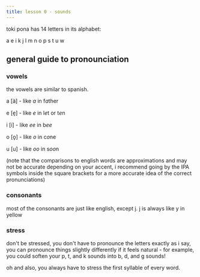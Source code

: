 ```yaml
---
title: lesson 0 - sounds
---
```

toki pona has 14 letters in its alphabet:

a e i k j l m n o p s t u w

## general guide to pronounciation
### vowels
the vowels are similar to spanish.

a \[ä\] - like *a* in f*a*ther

e \[e̞\] - like *e* in l*e*t or t*e*n

i \[i\] - like *ee* in b*ee*

o \[o̞\] - like *o* in c*o*ne

u \[u\] - like *oo* in s*oo*n

(note that the comparisons to english words are approximations and may not be accurate depending on your accent, i recommend going by the IPA symbols inside the square brackets for a more accurate idea of the correct pronunciations)

### consonants
most of the consonants are just like english, except j. j is always like y in yellow

### stress
don't be stressed, you don't have to pronounce the letters exactly as i say, you can pronounce things slightly differently if it feels natural - for example, you could soften your p, t, and k sounds into b, d, and g sounds!

oh and also, you always have to stress the first syllable of every word.

